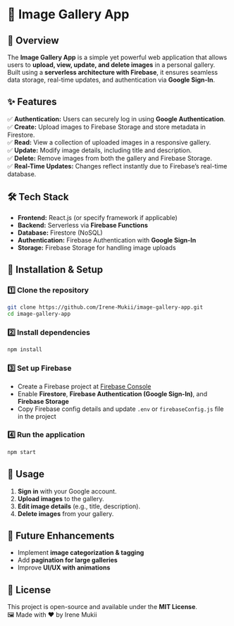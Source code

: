 # 📸 Image Gallery App

## 📌 Overview  
The **Image Gallery App** is a simple yet powerful web application that allows users to **upload, view, update, and delete images** in a personal gallery. Built using a **serverless architecture with Firebase**, it ensures seamless data storage, real-time updates, and authentication via **Google Sign-In**.

## ✨ Features  
✅ **Authentication:** Users can securely log in using **Google Authentication**.  
✅ **Create:** Upload images to Firebase Storage and store metadata in Firestore.  
✅ **Read:** View a collection of uploaded images in a responsive gallery.  
✅ **Update:** Modify image details, including title and description.  
✅ **Delete:** Remove images from both the gallery and Firebase Storage.  
✅ **Real-Time Updates:** Changes reflect instantly due to Firebase’s real-time database.  

## 🛠 Tech Stack  
- **Frontend:** React.js (or specify framework if applicable)  
- **Backend:** Serverless via **Firebase Functions**  
- **Database:** Firestore (NoSQL)  
- **Authentication:** Firebase Authentication with **Google Sign-In**  
- **Storage:** Firebase Storage for handling image uploads  

## 🚀 Installation & Setup  

### 1️⃣ Clone the repository  
```sh
git clone https://github.com/Irene-Mukii/image-gallery-app.git
cd image-gallery-app
```

### 2️⃣ Install dependencies
```sh
npm install
```

### 3️⃣ Set up Firebase

- Create a Firebase project at [Firebase Console](https://console.firebase.google.com/)  
- Enable **Firestore**, **Firebase Authentication (Google Sign-In)**, and **Firebase Storage**  
- Copy Firebase config details and update `.env` or `firebaseConfig.js` file in the project
  
### 4️⃣ Run the application
```sh
npm start
```

## 🎯 Usage
1. **Sign in** with your Google account.  
2. **Upload images** to the gallery.  
3. **Edit image details** (e.g., title, description).  
4. **Delete images** from your gallery.

   
## 🔮 Future Enhancements

- Implement **image categorization & tagging**  
- Add **pagination for large galleries**  
- Improve **UI/UX with animations**
  
## 📜 License

This project is open-source and available under the **MIT License**.  
🖼 Made with ❤️ by Irene Mukii


